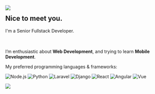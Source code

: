 

<a href="https://github.com/lraStar?tab=repositories">
  <img align="left" src="https://github-readme-stats.vercel.app/api?username=lraStar&show_icons=true&hide_border=true&hide_rank=true&card_width=100"  />
</a>

## Nice to meet you.


I'm a Senior Fullstack Developer.
<br/><br/><br/>

I’m enthusiastic about **Web Development**, and trying to learn **Mobile Development**.

My preferred programming languages & frameworks:

![Node.js](https://img.shields.io/badge/-Node.js-339933?style=flat-square&logo=Node.js&logoColor=fff)
![Python](https://img.shields.io/badge/-Python-3776AB?style=flat-square&logo=Python&logoColor=fff)
![Laravel](https://img.shields.io/badge/-Laravel-47848F?style=flat-square&logo=Laravel&logoColor=fff)
![Django](https://img.shields.io/badge/-Django-47848F?style=flat-square&logo=Django&logoColor=fff)
![React](https://img.shields.io/badge/-React-61DAFB?style=flat-square&logo=React&logoColor=fff)
![Angular](https://img.shields.io/badge/-Angular-339933?style=flat-square&logo=Angular&logoColor=fff)
![Vue](https://img.shields.io/badge/-Vue.js-007ACC?style=flat-square&logo=Vue.js&logoColor=fff)

<a href="https://github.com/lraStar">
  <img align="center" src="https://github-readme-stats.vercel.app/api/top-langs/?username=lraStar&hide=objective-c,plpgsql,html,css&title_color=ffffff&langs_count=8&text_color=c9cacc&icon_color=2bbc8a&bg_color=ff1f21" />
</a>


